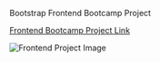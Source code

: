 Bootstrap Frontend Bootcamp Project

[Frontend Bootcamp Project Link]( https://kyawzawhtet.github.io/bootstrap-frontend-project/)

![Frontend Project Image](https://github.com/KyawZawHtet/bootstrap-frontend-project/assets/53910737/ab39102c-4a2a-4366-b422-08ada0fd8a65)
